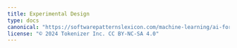 ```yaml
---
title: Experimental Design
type: docs
canonical: "https://softwarepatternslexicon.com/machine-learning/ai-for-public-safety/experimental-design"
license: "© 2024 Tokenizer Inc. CC BY-NC-SA 4.0"
---
```

